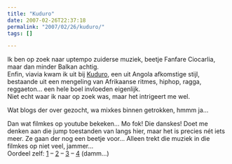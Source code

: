 ```yaml
---
title: "Kuduro"
date: 2007-02-26T22:37:18
permalink: "2007/02/26/kuduro/"
tags: []

---
```

Ik ben op zoek naar uptempo zuiderse muziek, beetje Fanfare Ciocarlia, maar dan minder Balkan achtig.  
Enfin, viavia kwam ik uit bij [Kuduro](http://en.wikipedia.org/wiki/Kuduro "http://en.wikipedia.org/wiki/Kuduro"), een uit Angola afkomstige stijl, bestaande uit een mengeling van Afrikaanse ritmes, hiphop, ragga, reggaeton… een hele boel invloeden eigenlijk.  
Niet echt waar ik naar op zoek was, maar het intrigeert me wel.

Wat blogs der over gezocht, wa mixkes binnen getrokken, hmmm ja…

Dan wat filmkes op youtube bekeken… Mo fok! Die danskes! Doet me denken aan die jump toestanden van langs hier, maar het is precies nét iets meer. Ze gaan der nog een beetje voor… Alleen trekt die muziek in die filmkes op niet veel, jammer…  
Oordeel zelf: [1](http://www.youtube.com/watch?v=_Gi1zhP_D5w "http://www.youtube.com/watch?v=_Gi1zhP_D5w") – [2](http://www.youtube.com/watch?v=LzahCbd9z70 "http://www.youtube.com/watch?v=LzahCbd9z70") – [3](http://www.youtube.com/watch?v=jwiY2oh6yoA "http://www.youtube.com/watch?v=jwiY2oh6yoA") – [4](http://video.google.nl/videoplay?docid=-3455762427553644446&q=kuduro "http://video.google.nl/videoplay?docid=-3455762427553644446&q=kuduro") (damm…)
